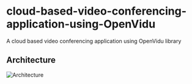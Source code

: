 # cloud-based-video-conferencing-application-using-OpenVidu
A cloud based video conferencing application using OpenVidu library

## Architecture

![Architecture](https://github.com/0-5-blood-prince/cloud-based-video-conferencing-application-using-openvidu/blob/main/system_design.jpeg)
